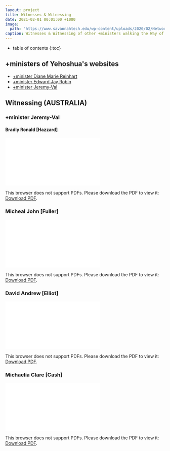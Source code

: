 ```yaml
---
layout: project
title: Witnesses & Witnessing
date: 2021-02-01 00:01:00 +1000
image:
  path: "https://www.savannahtech.edu/wp-content/uploads/2020/02/Network-Forensic-Manager.png"
caption: Witnesses & Witnessing of other +ministers walking the Way of Yahweh
---
```


* table of contents
{:toc}

## +ministers of Yehoshua's websites

* [+minister Diane Marie Reinhart](http://www.thewaythetruthandthelifedivinejesus.blogspot.com/)
* [+minister Edward Jay Robin](https://www.allcreatorsgifts.org/)
* [+minister Jeremy-Val](http://matthew525.org/)

## Witnessing (AUSTRALIA)

### +minister Jeremy-Val

#### Bradly Ronald [Hazzard]

<object data="/assets/witnessing/jeremy-val/bradley-ronald-hazzard.pdf" type="application/pdf" width="700px" height="700px">
    <embed src="/assets/agreements/terry-[gardiner].pdf">
        <p>This browser does not support PDFs. Please download the PDF to view it: <a href="/assets/witnessing/jeremy-val/bradley-ronald-hazzard.pdf">Download PDF</a>.</p>
    </embed>
</object>

### Micheal John [Fuller]

<object data="/assets/witnessing/jeremy-val/micheal-john-fuller.pdf" type="application/pdf" width="700px" height="700px">
    <embed src="/assets/agreements/terry-[gardiner].pdf">
        <p>This browser does not support PDFs. Please download the PDF to view it: <a href="/assets/witnessing/jeremy-val/michael-john-fuller.pdf">Download PDF</a>.</p>
</object>

### David Andrew [Elliot]

<object data="/assets/witnessing/jeremy-val/david-andrew-elliot.pdf" type="application/pdf" width="700px" height="700px">
    <embed src="/assets/agreements/terry-[gardiner].pdf">
        <p>This browser does not support PDFs. Please download the PDF to view it: <a href="/assets/witnessing/jeremy-val/david-andrew-elliot.pdf">Download PDF</a>.</p>
    </embed>
</object>

### Michaelia Clare [Cash]

<object data="/assets/witnessing/jeremy-val/michaelia-clare-cash.pdf" type="application/pdf" width="700px" height="700px">
    <embed src="/assets/agreements/terry-[gardiner].pdf">
        <p>This browser does not support PDFs. Please download the PDF to view it: <a href="/assets/witnessing/jeremy-val/michaelia-clare-cash.pdf">Download PDF</a>.</p>
    </embed>
</object>

